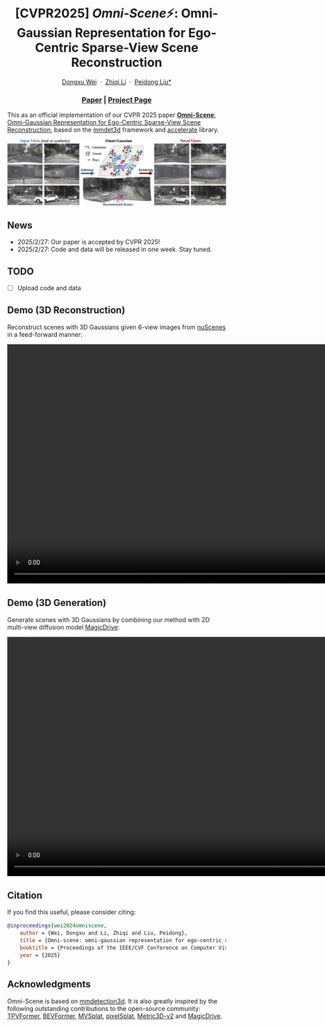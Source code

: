<h1 align=center font-weight:100> [CVPR2025] <strong><i>Omni-Scene</i></strong>⚡️: Omni-Gaussian Representation for Ego-Centric Sparse-View Scene Reconstruction</h1>

<p align="center">
    <a href="weidongxu@westlake.edu.cn">Dongxu Wei</a>
    &nbsp;·&nbsp;
    <a href="lizhiqi49@westlake.edu.cn">Zhiqi Li</a>
    &nbsp;·&nbsp;
    <a href="https://ethliup.github.io/">Peidong Liu*</a>
    <h3 align="center"><a href="https://arxiv.org/abs/2412.06273">Paper</a> | <a href="https://wswdx.github.io/omniscene">Project Page</a> </h3>
  </p>

This as an official implementation of our CVPR 2025 paper 
[**Omni-Scene**: Omni-Gaussian Representation for Ego-Centric Sparse-View Scene Reconstruction](https://wswdx.github.io/omniscene), based on the [mmdet3d](https://github.com/open-mmlab/mmdetection3d) framework and [accelerate](https://github.com/huggingface/accelerate) library.

<div align="center">
  <img src="assets/figures/omniscene.jpg" alt=""  width="1100" />
</div>

## News
- 2025/2/27: Our paper is accepted by CVPR 2025!
- 2025/2/27: Code and data will be released in one week. Stay tuned.

## TODO
- [ ] Upload code and data

## Demo (3D Reconstruction)

Reconstruct scenes with 3D Gaussians given 6-view images from [nuScenes](https://www.nuscenes.org/) in a feed-forward manner:

<video src="assets/videos/recon_examples_normal.mp4" alt=""  width="1100"></video>

## Demo (3D Generation)

Generate scenes with 3D Gaussians by combining our method with 2D multi-view diffusion model [MagicDrive](https://github.com/cure-lab/MagicDrive):

<video src="assets/videos/synth_examples.m4v" alt=""  width="1100"></video>


## Citation

If you find this useful, please consider citing:

```bibtex
@inproceedings{wei2024omniscene,
    author = {Wei, Dongxu and Li, Zhiqi and Liu, Peidong},
    title = {Omni-scene: omni-gaussian representation for ego-centric sparse-view scene reconstruction},
    booktitle = {Proceedings of the IEEE/CVF Conference on Computer Vision and Pattern Recognition},
    year = {2025}
}
```

## Acknowledgments

Omni-Scene is based on [mmdetection3d]((https://github.com/open-mmlab/mmdetection3d)). It is also greatly inspired by the following outstanding contributions to the open-source community: [TPVFormer](https://github.com/wzzheng/TPVFormer), [BEVFormer](https://github.com/fundamentalvision/BEVFormer), [MVSplat](https://github.com/donydchen/mvsplat), [pixelSplat](https://github.com/dcharatan/pixelsplat), [Metric3D-v2](https://github.com/YvanYin/Metric3D) and [MagicDrive](https://github.com/cure-lab/MagicDrive).
